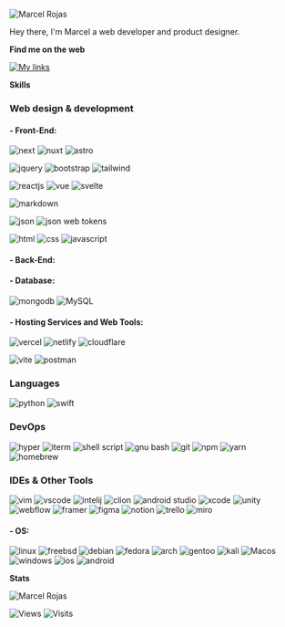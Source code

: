 ![Marcel Rojas](https://raw.githubusercontent.com/marcelrojas/marcelrojas/master/ryomen-sukuna.png)


Hey there, I'm Marcel a web developer and product designer.


<b>Find me on the web</b>

[![My links](https://img.shields.io/badge/behance?style=for-the-badge&logo=behance&logoColor=white)](https://bento.me/marcelrojas)


<b>Skills</b>

### Web design & development

#### - Front-End:

![next](https://img.shields.io/badge/next.js-000000?style=for-the-badge&logo=next.js&logoColor=white)
![nuxt](https://img.shields.io/badge/nuxt.js-00DC82?style=for-the-badge&logo=nuxt.js&logoColor=white)
![astro](https://img.shields.io/badge/astro-BC52EE?style=for-the-badge&logo=astro&logoColor=white)

![jquery](https://img.shields.io/badge/jquery-0769AD?style=for-the-badge&logo=jquery&logoColor=white)
![bootstrap](https://img.shields.io/badge/-bootstrap-563D7C?style=for-the-badge&logo=bootstrap&logoColor=white)
![tailwind](https://img.shields.io/badge/tailwindcss-06B6D4?style=for-the-badge&logo=tailwindcss&logoColor=white)

![reactjs](https://img.shields.io/badge/-reactjs-61DAFB?style=for-the-badge&logo=react&logoColor=black)
![vue](https://img.shields.io/badge/vue.js-35495E?style=for-the-badge&logo=vue.js&logoColor=white)
![svelte](https://img.shields.io/badge/svelte-FF3E00?style=for-the-badge&logo=svelte&logoColor=white)

![markdown](https://img.shields.io/badge/markdown-000000?style=for-the-badge&logo=markdown&logoColor=white)


![json](https://img.shields.io/badge/json-323330?style=for-the-badge&logo=json&logoColor=white)
![json web tokens](https://img.shields.io/badge/json_web_tokens-323330?style=for-the-badge&logo=json-web-tokens&logoColor=white)


![html](https://img.shields.io/badge/html-E34F26?style=for-the-badge&logo=html5&logoColor=white)
![css](https://img.shields.io/badge/css-1572B6?style=for-the-badge&logo=css3&logoColor=white)
![javascript](https://img.shields.io/badge/javascript-F7DF1E?style=for-the-badge&logo=javascript&logoColor=black)

#### - Back-End:


#### - Database:
![mongodb](https://img.shields.io/badge/mongodb-4EA94B?style=for-the-badge&logo=mongodb&logoColor=white)
![MySQL](https://img.shields.io/badge/MySQL-005C84?style=for-the-badge&logo=mysql&logoColor=white)

#### - Hosting Services and Web Tools:

![vercel](https://img.shields.io/badge/vercel-000000?style=for-the-badge&logo=vercel&logoColor=white)
![netlify](https://img.shields.io/badge/netlify-00C7B7?style=for-the-badge&logo=netlify&logoColor=white)
![cloudflare](https://img.shields.io/badge/cloudflare-F38020?style=for-the-badge&logo=cloudflare&logoColor=white)

![vite](https://img.shields.io/badge/vite-646CFF?style=for-the-badge&logo=vite&logoColor=white)
![postman](https://img.shields.io/badge/postman-FF6C37?style=for-the-badge&logo=postman&logoColor=white)


### Languages

![python](https://img.shields.io/badge/python-14354C?style=for-the-badge&logo=python&logoColor=white)
![swift](https://img.shields.io/badge/swift-FA7343?style=for-the-badge&logo=swift&logoColor=white)


### DevOps

![hyper](https://img.shields.io/badge/hyper-000000?style=for-the-badge&logo=hyper&logoColor=white)
![iterm](https://img.shields.io/badge/iterm2-000000?style=for-the-badge&logo=iterm2&logoColor=white)
![shell script](https://img.shields.io/badge/shell_script-121011?style=for-the-badge&logo=gnu-bash&logoColor=white)
![gnu bash](https://img.shields.io/badge/GNU%20Bash-4EAA25?style=for-the-badge&logo=GNU%20Bash&logoColor=white)
![git](https://img.shields.io/badge/Git-E44C30?style=for-the-badge&logo=git&logoColor=white)
![npm](https://img.shields.io/badge/npm-CB3837?style=for-the-badge&logo=npm&logoColor=white)
![yarn](https://img.shields.io/badge/yarn-2C8EBB?style=for-the-badge&logo=yarn&logoColor=white)
![homebrew](https://img.shields.io/badge/homebrew-FBB040?style=for-the-badge&logo=homebrew&logoColor=black)


### IDEs & Other Tools

![vim](https://img.shields.io/badge/vim-019733?style=for-the-badge&logo=vim&logoColor=white)
![vscode](https://img.shields.io/badge/visual_studio_code-0078D4?style=for-the-badge&logo=visual%20studio%20code&logoColor=white)
![intelij](https://img.shields.io/badge/intellij_idea-000000.svg?style=for-the-badge&logo=intellij-idea&logoColor=white)
![clion](https://img.shields.io/badge/clion-000000?style=for-the-badge&logo=clion&logoColor=white)
![android studio](https://img.shields.io/badge/android_studio-3DDC84?style=for-the-badge&logo=android-studio&logoColor=white)
![xcode](https://img.shields.io/badge/xcode-007ACC?style=for-the-badge&logo=xcode&logoColor=white)
![unity](https://img.shields.io/badge/unity-000000?style=for-the-badge&logo=unity&logoColor=white)
![webflow](https://img.shields.io/badge/webflow-146EF5?style=for-the-badge&logo=webflow&logoColor=white)
![framer](https://img.shields.io/badge/framer-0055FF?style=for-the-badge&logo=framer&logoColor=white)
![figma](https://img.shields.io/badge/figma-F24E1E?style=for-the-badge&logo=figma&logoColor=white)
![notion](https://img.shields.io/badge/notion-000000?style=for-the-badge&logo=notion&logoColor=white)
![trello](https://img.shields.io/badge/trello-0052CC?style=for-the-badge&logo=trello&logoColor=white)
![miro](https://img.shields.io/badge/miro-050038?style=for-the-badge&logo=miro&logoColor=white)

#### - OS:

![linux](https://img.shields.io/badge/linux-FCC624?style=for-the-badge&logo=linux&logoColor=black)
![freebsd](https://img.shields.io/badge/freebsd-AB2B28?style=for-the-badge&logo=freebsd&logoColor=white)
![debian](https://img.shields.io/badge/debian-A81D33?style=for-the-badge&logo=debian&logoColor=white)
![fedora](https://img.shields.io/badge/fedora-294172?style=for-the-badge&logo=fedora&logoColor=white)
![arch](https://img.shields.io/badge/arch_linux-1793D1?style=for-the-badge&logo=arch-linux&logoColor=white)
![gentoo](https://img.shields.io/badge/gentoo-54487A?style=for-the-badge&logo=gentoo&logoColor=white)
![kali](https://img.shields.io/badge/kali_linux-557C94?style=for-the-badge&logo=kali-linux&logoColor=white)
![Macos](https://img.shields.io/badge/Mac_OS-999999?style=for-the-badge&logo=macos&logoColor=white)
![windows](https://img.shields.io/badge/windows-0078D4?style=for-the-badge&logo=windows&logoColor=white)
![ios](https://img.shields.io/badge/iOS-000000?style=for-the-badge&logo=ios&logoColor=white)
![android](https://img.shields.io/badge/android-3DDC84?style=for-the-badge&logo=android&logoColor=white)


<b>Stats</b>

<img align="center" src="https://readmestats.999857.xyz/api?username=marcelrojas&show_icons=true&locale=en&theme=tokyonight" alt="Marcel Rojas">

![Views](https://komarev.com/ghpvc/?username=marcelrojas&style=flat-square&label=Views)
![Visits](https://badges.pufler.dev/visits/marcelrojas/marcelrojas?style=flat-square&logo=github&color=black)